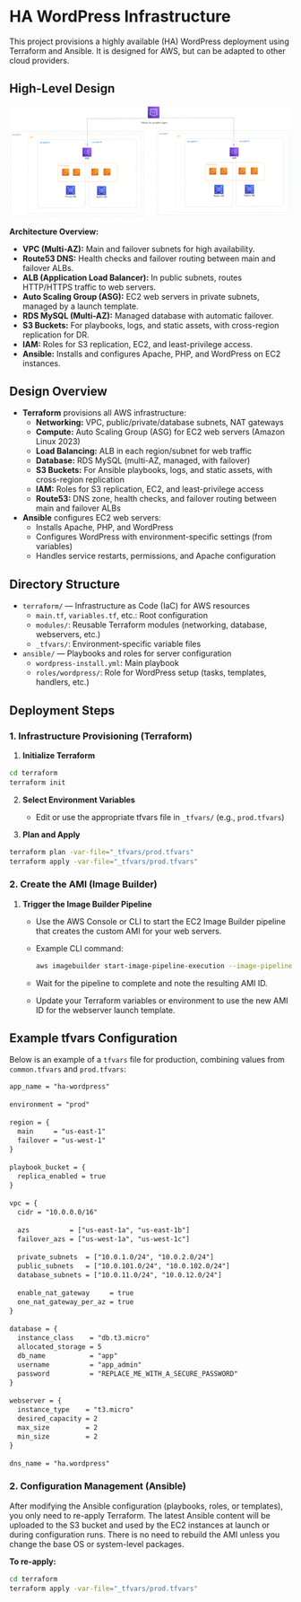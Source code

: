 # HA WordPress Infrastructure

This project provisions a highly available (HA) WordPress deployment using Terraform and Ansible. It is designed for AWS, but can be adapted to other cloud providers.

## High-Level Design

![HA WordPress Architecture Diagram](assets/high-level-architecture.png)

**Architecture Overview:**

- **VPC (Multi-AZ):** Main and failover subnets for high availability.
- **Route53 DNS:** Health checks and failover routing between main and failover ALBs.
- **ALB (Application Load Balancer):** In public subnets, routes HTTP/HTTPS traffic to web servers.
- **Auto Scaling Group (ASG):** EC2 web servers in private subnets, managed by a launch template.
- **RDS MySQL (Multi-AZ):** Managed database with automatic failover.
- **S3 Buckets:** For playbooks, logs, and static assets, with cross-region replication for DR.
- **IAM:** Roles for S3 replication, EC2, and least-privilege access.
- **Ansible:** Installs and configures Apache, PHP, and WordPress on EC2 instances.

## Design Overview

- **Terraform** provisions all AWS infrastructure:
  - **Networking:** VPC, public/private/database subnets, NAT gateways
  - **Compute:** Auto Scaling Group (ASG) for EC2 web servers (Amazon Linux 2023)
  - **Load Balancing:** ALB in each region/subnet for web traffic
  - **Database:** RDS MySQL (multi-AZ, managed, with failover)
  - **S3 Buckets:** For Ansible playbooks, logs, and static assets, with cross-region replication
  - **IAM:** Roles for S3 replication, EC2, and least-privilege access
  - **Route53:** DNS zone, health checks, and failover routing between main and failover ALBs
- **Ansible** configures EC2 web servers:
  - Installs Apache, PHP, and WordPress
  - Configures WordPress with environment-specific settings (from variables)
  - Handles service restarts, permissions, and Apache configuration

## Directory Structure

- `terraform/` — Infrastructure as Code (IaC) for AWS resources
  - `main.tf`, `variables.tf`, etc.: Root configuration
  - `modules/`: Reusable Terraform modules (networking, database, webservers, etc.)
  - `_tfvars/`: Environment-specific variable files
- `ansible/` — Playbooks and roles for server configuration
  - `wordpress-install.yml`: Main playbook
  - `roles/wordpress/`: Role for WordPress setup (tasks, templates, handlers, etc.)

## Deployment Steps

### 1. Infrastructure Provisioning (Terraform)

1. **Initialize Terraform**

```sh
cd terraform
terraform init
```

2. **Select Environment Variables**

   - Edit or use the appropriate tfvars file in `_tfvars/` (e.g., `prod.tfvars`)

3. **Plan and Apply**

```sh
terraform plan -var-file="_tfvars/prod.tfvars"
terraform apply -var-file="_tfvars/prod.tfvars"
```

### 2. Create the AMI (Image Builder)

1. **Trigger the Image Builder Pipeline**

   - Use the AWS Console or CLI to start the EC2 Image Builder pipeline that creates the custom AMI for your web servers.
   - Example CLI command:

     ```sh
     aws imagebuilder start-image-pipeline-execution --image-pipeline-arn <your-pipeline-arn>
     ```

   - Wait for the pipeline to complete and note the resulting AMI ID.
   - Update your Terraform variables or environment to use the new AMI ID for the webserver launch template.

## Example tfvars Configuration

Below is an example of a `tfvars` file for production, combining values from `common.tfvars` and `prod.tfvars`:

```hcl
app_name = "ha-wordpress"

environment = "prod"

region = {
  main     = "us-east-1"
  failover = "us-west-1"
}

playbook_bucket = {
  replica_enabled = true
}

vpc = {
  cidr = "10.0.0.0/16"

  azs          = ["us-east-1a", "us-east-1b"]
  failover_azs = ["us-west-1a", "us-west-1c"]

  private_subnets  = ["10.0.1.0/24", "10.0.2.0/24"]
  public_subnets   = ["10.0.101.0/24", "10.0.102.0/24"]
  database_subnets = ["10.0.11.0/24", "10.0.12.0/24"]

  enable_nat_gateway     = true
  one_nat_gateway_per_az = true
}

database = {
  instance_class    = "db.t3.micro"
  allocated_storage = 5
  db_name           = "app"
  username          = "app_admin"
  password          = "REPLACE_ME_WITH_A_SECURE_PASSWORD"
}

webserver = {
  instance_type    = "t3.micro"
  desired_capacity = 2
  max_size         = 2
  min_size         = 2
}

dns_name = "ha.wordpress"
```

### 2. Configuration Management (Ansible)

After modifying the Ansible configuration (playbooks, roles, or templates), you only need to re-apply Terraform. The latest Ansible content will be uploaded to the S3 bucket and used by the EC2 instances at launch or during configuration runs. There is no need to rebuild the AMI unless you change the base OS or system-level packages.

**To re-apply:**

```sh
cd terraform
terraform apply -var-file="_tfvars/prod.tfvars"
```
